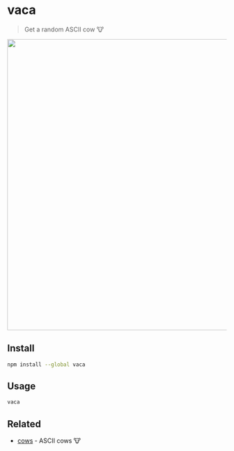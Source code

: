 # vaca

> Get a random ASCII cow 🐮

<img src="screenshot.png" width="668">

## Install

```sh
npm install --global vaca
```

## Usage

```sh
vaca
```

## Related

- [cows](https://github.com/sindresorhus/cows) - ASCII cows 🐮
